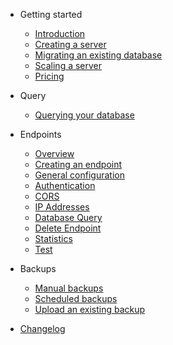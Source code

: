 - Getting started
  - [Introduction](/)
  - [Creating a server](server/create.md)
  - [Migrating an existing database](server/migrate.md)
  - [Scaling a server](server/scale.md)
  - [Pricing](server/pricing.md)

- Query
  - [Querying your database](query/query.md)
  
- Endpoints
  - [Overview](endpoints/overview.md)
  - [Creating an endpoint](endpoints/create.md)
  - [General configuration](endpoints/general.md)
  - [Authentication](authentication.md)
  - [CORS](cors.md)
  - [IP Addresses](ip_addresses.md)
  - [Database Query](database_query.md)
  - [Delete Endpoint](delete_endpoint.md)
  - [Statistics](statistics.md)
  - [Test](endpoints/test.md)
  
- Backups
  - [Manual backups](manual.md)
  - [Scheduled backups](scheduled.md)
  - [Upload an existing backup](upload.md)

- [Changelog](changelog.md)
